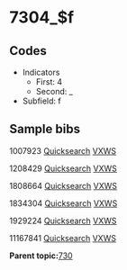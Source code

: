 # 7304\_$f

## Codes

-   Indicators
    -   First: 4
    -   Second: \_
-   Subfield: f

## Sample bibs

1007923 [Quicksearch](https://search.library.yale.edu/catalog/1007923) [VXWS](http://prodorbis.library.yale.edu:7014/vxws/GetHoldingsService?bibId=1007923)

1208429 [Quicksearch](https://search.library.yale.edu/catalog/1208429) [VXWS](http://prodorbis.library.yale.edu:7014/vxws/GetHoldingsService?bibId=1208429)

1808664 [Quicksearch](https://search.library.yale.edu/catalog/1808664) [VXWS](http://prodorbis.library.yale.edu:7014/vxws/GetHoldingsService?bibId=1808664)

1834304 [Quicksearch](https://search.library.yale.edu/catalog/1834304) [VXWS](http://prodorbis.library.yale.edu:7014/vxws/GetHoldingsService?bibId=1834304)

1929224 [Quicksearch](https://search.library.yale.edu/catalog/1929224) [VXWS](http://prodorbis.library.yale.edu:7014/vxws/GetHoldingsService?bibId=1929224)

11167841 [Quicksearch](https://search.library.yale.edu/catalog/11167841) [VXWS](http://prodorbis.library.yale.edu:7014/vxws/GetHoldingsService?bibId=11167841)

**Parent topic:**[730](../../tags/730/730.md)

